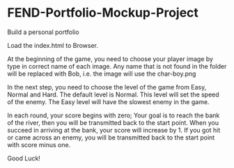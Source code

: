# FEND-Portfolio-Mockup-Project
Build a personal portfolio

Load the index.html to Browser.

At the beginning of the game, you need to choose your player image by type in correct name of each image. Any name that
is not found in the folder will be replaced with Bob, i.e. the image will use the char-boy.png

In the next step, you need to choose the level of the game from Easy, Normal and Hard. The default level is Normal. This
level will set the speed of the enemy. The Easy level will have the slowest enemy in the game.

In each round, your score begins with zero; Your goal is to reach the bank of the river, then you will be transmitted back
to the start point. When you succeed in arriving at the bank, your score will increase by 1. If you got hit or came across
an enemy, you will be transmitted back to the start point with score minus one.

Good Luck!


